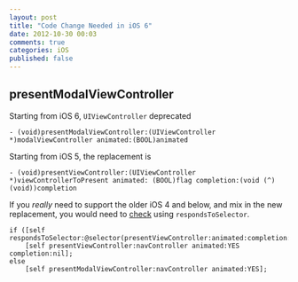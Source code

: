 ```yaml
---
layout: post
title: "Code Change Needed in iOS 6"
date: 2012-10-30 00:03
comments: true
categories: iOS
published: false
---
```


## presentModalViewController ##

Starting from iOS 6, `UIViewController` deprecated 

	- (void)presentModalViewController:(UIViewController *)modalViewController animated:(BOOL)animated

Starting from iOS 5, the replacement is

	- (void)presentViewController:(UIViewController *)viewControllerToPresent animated: (BOOL)flag completion:(void (^)(void))completion

If you *really* need to support the older iOS 4 and below, and mix in the new replacement, you would need to [check](http://stackoverflow.com/questions/12445190/dismissmodalviewcontrolleranimated-deprecated) using `respondsToSelector`.

    if ([self respondsToSelector:@selector(presentViewController:animated:completion:)])
        [self presentViewController:navController animated:YES completion:nil];
    else
        [self presentModalViewController:navController animated:YES];

